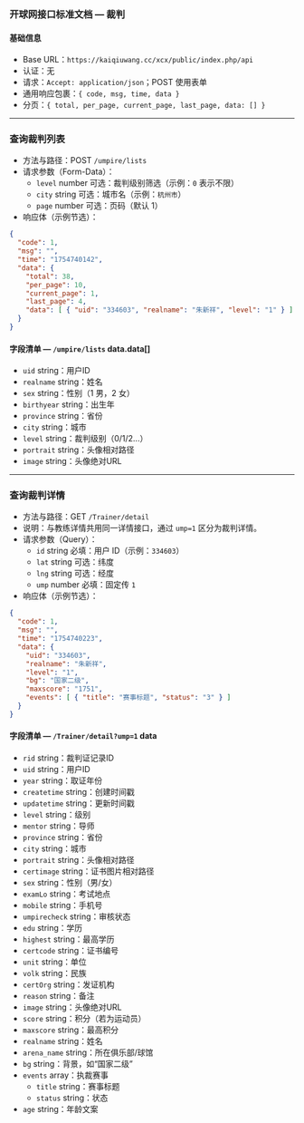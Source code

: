 ### 开球网接口标准文档 — 裁判

#### 基础信息
- Base URL：`https://kaiqiuwang.cc/xcx/public/index.php/api`
- 认证：无
- 请求：`Accept: application/json`；POST 使用表单
- 通用响应包裹：`{ code, msg, time, data }`
- 分页：`{ total, per_page, current_page, last_page, data: [] }`

---

### 查询裁判列表
- 方法与路径：POST `/umpire/lists`
- 请求参数（Form-Data）：
  - `level` number 可选：裁判级别筛选（示例：`0` 表示不限）
  - `city` string 可选：城市名（示例：`杭州市`）
  - `page` number 可选：页码（默认 1）
- 响应体（示例节选）：

```json
{
  "code": 1,
  "msg": "",
  "time": "1754740142",
  "data": {
    "total": 38,
    "per_page": 10,
    "current_page": 1,
    "last_page": 4,
    "data": [ { "uid": "334603", "realname": "朱新祥", "level": "1" } ]
  }
}
```

#### 字段清单 — `/umpire/lists` data.data[]
- `uid` string：用户ID
- `realname` string：姓名
- `sex` string：性别（1 男，2 女）
- `birthyear` string：出生年
- `province` string：省份
- `city` string：城市
- `level` string：裁判级别（0/1/2...）
- `portrait` string：头像相对路径
- `image` string：头像绝对URL

---

### 查询裁判详情
- 方法与路径：GET `/Trainer/detail`
- 说明：与教练详情共用同一详情接口，通过 `ump=1` 区分为裁判详情。
- 请求参数（Query）：
  - `id` string 必填：用户 ID（示例：`334603`）
  - `lat` string 可选：纬度
  - `lng` string 可选：经度
  - `ump` number 必填：固定传 `1`
- 响应体（示例节选）：

```json
{
  "code": 1,
  "msg": "",
  "time": "1754740223",
  "data": {
    "uid": "334603",
    "realname": "朱新祥",
    "level": "1",
    "bg": "国家二级",
    "maxscore": "1751",
    "events": [ { "title": "赛事标题", "status": "3" } ]
  }
}
```

#### 字段清单 — `/Trainer/detail?ump=1` data
- `rid` string：裁判证记录ID
- `uid` string：用户ID
- `year` string：取证年份
- `createtime` string：创建时间戳
- `updatetime` string：更新时间戳
- `level` string：级别
- `mentor` string：导师
- `province` string：省份
- `city` string：城市
- `portrait` string：头像相对路径
- `certimage` string：证书图片相对路径
- `sex` string：性别（男/女）
- `examLo` string：考试地点
- `mobile` string：手机号
- `umpirecheck` string：审核状态
- `edu` string：学历
- `highest` string：最高学历
- `certcode` string：证书编号
- `unit` string：单位
- `volk` string：民族
- `certOrg` string：发证机构
- `reason` string：备注
- `image` string：头像绝对URL
- `score` string：积分（若为运动员）
- `maxscore` string：最高积分
- `realname` string：姓名
- `arena_name` string：所在俱乐部/球馆
- `bg` string：背景，如“国家二级”
- `events` array：执裁赛事
  - `title` string：赛事标题
  - `status` string：状态
- `age` string：年龄文案


